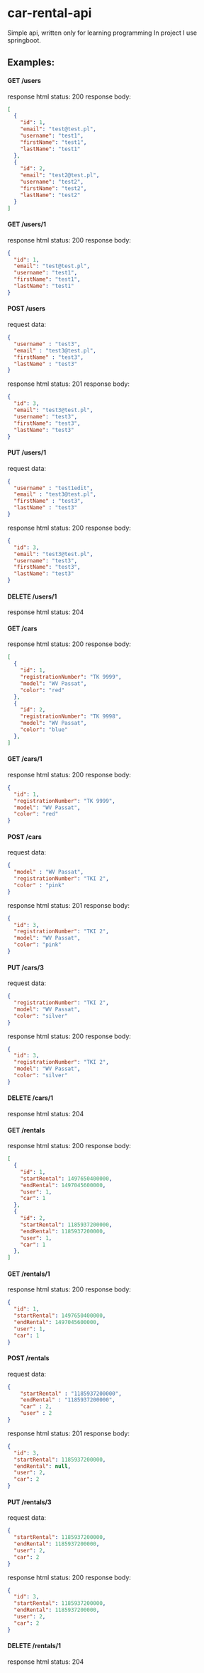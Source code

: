 # car-rental-api

Simple api, written only for learning programming
In project I use springboot.

## Examples:

#### GET /users
response html status: 200 
response body:

```json
[
  {
    "id": 1,
    "email": "test@test.pl",
    "username": "test1",
    "firstName": "test1",
    "lastName": "test1"
  },
  {
    "id": 2,
    "email": "test2@test.pl",
    "username": "test2",
    "firstName": "test2",
    "lastName": "test2"
  }
]
```



#### GET /users/1
response html status: 200 
response body:
```json
{
  "id": 1,
  "email": "test@test.pl",
  "username": "test1",
  "firstName": "test1",
  "lastName": "test1"
}

```

#### POST /users
request data: 
```json
{
  "username" : "test3",
  "email" : "test3@test.pl",
  "firstName" : "test3",
  "lastName" : "test3"
}
```
response html status: 201
response body:
```json
{
  "id": 3,
  "email": "test3@test.pl",
  "username": "test3",
  "firstName": "test3",
  "lastName": "test3"
}
```
#### PUT /users/1
request data: 
```json
{
  "username" : "test1edit",
  "email" : "test3@test.pl",
  "firstName" : "test3",
  "lastName" : "test3"
}
```
response html status: 200
response body:
```json
{
  "id": 3,
  "email": "test3@test.pl",
  "username": "test3",
  "firstName": "test3",
  "lastName": "test3"
}
```

#### DELETE /users/1
response html status: 204






















#### GET /cars
response html status: 200 
response body:

```json
[
  {
    "id": 1,
    "registrationNumber": "TK 9999",
    "model": "WV Passat",
    "color": "red"
  },
  {
    "id": 2,
    "registrationNumber": "TK 9998",
    "model": "WV Passat",
    "color": "blue"
  },
]
```



#### GET /cars/1
response html status: 200 
response body:
```json
{
  "id": 1,
  "registrationNumber": "TK 9999",
  "model": "WV Passat",
  "color": "red"
}

```

#### POST /cars
request data: 
```json
{
  "model" : "WV Passat",
  "registrationNumber": "TKI 2",
  "color" : "pink"
}
```
response html status: 201
response body:
```json
{
  "id": 3,
  "registrationNumber": "TKI 2",
  "model": "WV Passat",
  "color": "pink"
}
```
#### PUT /cars/3
request data: 
```json
{
  "registrationNumber": "TKI 2",
  "model": "WV Passat",
  "color": "silver"
}
```
response html status: 200
response body:
```json
{
  "id": 3,
  "registrationNumber": "TKI 2",
  "model": "WV Passat",
  "color": "silver"
}
```

#### DELETE /cars/1
response html status: 204















#### GET /rentals
response html status: 200 
response body:

```json
[
  {
    "id": 1,
    "startRental": 1497650400000,
    "endRental": 1497045600000,
    "user": 1,
    "car": 1
  },
  {
    "id": 2,
    "startRental": 1185937200000,
    "endRental": 1185937200000,
    "user": 1,
    "car": 1
  },
]
```



#### GET /rentals/1
response html status: 200 
response body:
```json
{
  "id": 1,
  "startRental": 1497650400000,
  "endRental": 1497045600000,
  "user": 1,
  "car": 1
}

```

#### POST /rentals
request data: 
```json
{
	"startRental" : "1185937200000",
	"endRental" : "1185937200000",
	"car" : 2,
	"user" : 2
}
```
response html status: 201
response body:
```json
{
  "id": 3,
  "startRental": 1185937200000,
  "endRental": null,
  "user": 2,
  "car": 2
}
```
#### PUT /rentals/3
request data: 
```json
{
  "startRental": 1185937200000,
  "endRental": 1185937200000,
  "user": 2,
  "car": 2
}
```
response html status: 200
response body:
```json
{
  "id": 3,
  "startRental": 1185937200000,
  "endRental": 1185937200000,
  "user": 2,
  "car": 2
}
```

#### DELETE /rentals/1
response html status: 204

